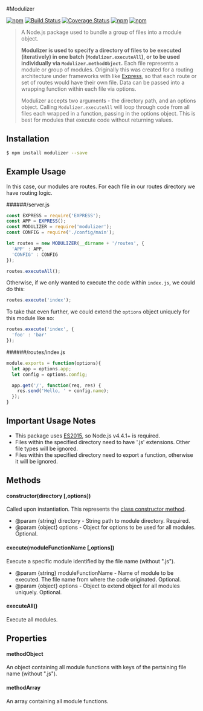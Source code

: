 #Modulizer

[![npm](https://img.shields.io/npm/v/modulizer.svg)]()
[![Build Status](https://api.travis-ci.org/adamhenson/modulizer.svg?branch=master)](https://travis-ci.org/adamhenson/modulizer)
[![Coverage Status](https://coveralls.io/repos/github/adamhenson/modulizer/badge.svg?branch=master)](https://coveralls.io/github/adamhenson/modulizer?branch=master)
[![npm](https://img.shields.io/npm/dm/modulizer.svg)]()
[![npm](https://img.shields.io/npm/dt/modulizer.svg)]()

> A Node.js package used to bundle a group of files into a module object.
>
> **Modulizer is used to specify a directory of files to be executed (iteratively) in one batch (`Modulizer.executeAll`), or to be used individually via `Modulizer.methodObject`.** Each file represents a module or group of modules. Originally this was created for a routing architecture under frameworks with like [Express](http://expressjs.com/), so that each route or set of routes would have their own file. Data can be passed into a wrapping function within each file via options.
>
> Modulizer accepts two arguments - the directory path, and an options object. Calling `Modulizer.executeAll` will loop through code from all files each wrapped in a function, passing in the options object. This is best for modules that execute code without returning values.

## Installation

```bash
$ npm install modulizer --save
```

## Example Usage

In this case, our modules are routes. For each file in our routes directory we have routing logic.

######/server.js

```javascript
const EXPRESS = require('EXPRESS');
const APP = EXPRESS();
const MODULIZER = require('modulizer');
const CONFIG = require('./config/main');

let routes = new MODULIZER(__dirname + '/routes', {
  'APP' : APP,
  'CONFIG' : CONFIG
});

routes.executeAll();
```

Otherwise, if we only wanted to execute the code within `index.js`, we could do this:

```javascript
routes.execute('index');
```

To take that even further, we could extend the `options` object uniquely for this module like so:

```javascript
routes.execute('index', {
  'foo' : 'bar'
});
```

######/routes/index.js

```javascript
module.exports = function(options){
  let app = options.app;
  let config = options.config;

  app.get('/', function(req, res) {
    res.send('Hello, ' + config.name);
  });
}
```

## Important Usage Notes

- This package uses [ES2015](https://nodejs.org/en/docs/es6/), so Node.js v4.4.1+ is required.
- Files within the specified directory need to have '.js' extensions. Other file types will be ignored.
- Files within the specified directory need to export a function, otherwise it will be ignored.

## Methods

#### constructor(directory [,options])

Called upon instantiation. This represents the [class constructor method](https://developer.mozilla.org/en-US/docs/Web/JavaScript/Reference/Classes/constructor).

* @param {string} directory - String path to module directory. Required.
* @param {object} options - Object for options to be used for all modules. Optional.

#### execute(moduleFunctionName [,options])

Execute a specific module identified by the file name (without ".js").

* @param {string} moduleFunctionName - Name of module to be executed. The file name from where the code originated. Optional.
* @param {object} options - Object to extend object for all modules uniquely. Optional.

#### executeAll()

Execute all modules.

## Properties

#### methodObject
An object containing all module functions with keys of the pertaining file name (without ".js").

#### methodArray
An array containing all module functions.